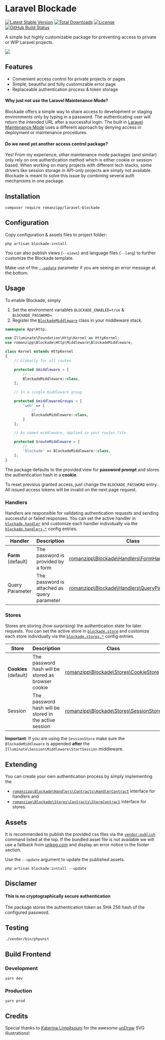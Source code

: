 # Laravel Blockade

[![Latest Stable Version](https://img.shields.io/packagist/v/romanzipp/Laravel-Blockade.svg?style=flat-square)](https://packagist.org/packages/romanzipp/laravel-blockade)
[![Total Downloads](https://img.shields.io/packagist/dt/romanzipp/Laravel-Blockade.svg?style=flat-square)](https://packagist.org/packages/romanzipp/laravel-blockade)
[![License](https://img.shields.io/packagist/l/romanzipp/Laravel-Blockade.svg?style=flat-square)](https://packagist.org/packages/romanzipp/laravel-blockade)
[![GitHub Build Status](https://img.shields.io/github/actions/workflow/status/romanzipp/Laravel-Blockade/tests.yml?branch=master&label=tests&style=flat-square)](https://github.com/romanzipp/Laravel-Blockade/actions)

A simple but highly customizable package for preventing access to private or WIP Laravel projects.

![](https://raw.githubusercontent.com/romanzipp/Laravel-Blockade/master/preview.png)

## Features

- Convenient access control for private projects or pages
- Simple, beautiful and fully customizable error page
- Replaceable authentication process & token storage

#### Why just not use the Laravel Maintenance Mode?

Blockade offers a simple way to share access to development or staging environments only by typing in a password. The authenticating user will return the intended URL after a successful login. The built in [Laravel Maintenance Mode](https://laravel.com/docs/8.x/configuration#maintenance-mode) uses a different approach by denying access in deployment or maintenance procedures.

#### Do we need yet another access control package?

Yes! From my experience, other maintenance mode packages (and similar) only rely on one authentication method which is either cookie or session based. When working on many projects with different tech stacks, some drivers like session storage in API-only projects are simply not available.
Blockade is meant to solve this issue by combining several auth mechanisms in one package.

## Installation

```
composer require romanzipp/laravel-blockade
```

## Configuration

Copy configuration & assets files to project folder:

```
php artisan blockade:install
```

You can also publish views (`--views`) and language files (`--lang`) to further customize the Blockade template.

Make use of the [`--update`](#assets) parameter if you are seeing an error message at the bottom.

## Usage

To enable Blockade, simply

1. Set the environment variables `BLOCKADE_ENABLED=true` & `BLOCKADE_PASSWORD=`
2. Register the [`BlockadeMiddleware`](./src/Http/Middleware/BlockadeMiddleware.php) class in your middleware stack.

```php
namespace App\Http;

use Illuminate\Foundation\Http\Kernel as HttpKernel;
use romanzipp\Blockade\Http\Middleware\BlockadeMiddleware;

class Kernel extends HttpKernel
{
    // Globally for all routes

    protected $middleware = [
        // ...
        BlockadeMiddleware::class,
    ];

    // In a single middleware group

    protected $middlewareGroups = [
        'web' => [
            // ...
            BlockadeMiddleware::class,
        ]
    ];

    // As named middleware, applied in your routes file

    protected $routeMiddleware = [
        // ...
        'blockade' => BlockadeMiddleware::class,
    ];
}
```

The package defaults to the provided view for **password prompt** and stores the authentication hash in a **cookie**.

To reset previous granted access, just change the `BLOCKADE_PASSWORD` entry. All issued access tokens will be invalid on the next page request.

### Handlers

Handlers are responsible for validating authentication requests and sending successful or failed responses. You can set the active handler in [`blockade.handler`](./config/blockade.php#L28) and customize each handler individually via the [`blockade.handlers.*`](./config/blockade.php#L65) config entries.

| Handler | Description | Class |
| --- | --- | --- |
| **Form** (default) | The password is provided by a form | [romanzipp\Blockade\Handlers\FormHandler](./src/Handlers/FormHandler.php) |
| Query Parameter | The password is attached as query parameter | [romanzipp\Blockade\Handlers\QueryParameterHandler](./src/Handlers/QueryParameterHandler.php) | 

### Stores

Stores are storing (how surprising) the authentication state for later requests. You can set the active store in [`blockade.store`](./config/blockade.php#L37) and customize each store individually via the [`blockade.stores.*`](./config/blockade.php#L80) config entries.

| Store | Description | Class |
| --- | --- | --- |
| **Cookies** (default) | The password hash will be stored as browser cookie | [romanzipp\Blockade\Stores\CookieStore](./src/Stores/CookieStore.php) |
| Session | The password hash will be stored in the active session | [romanzipp\Blockade\Stores\SessionStore](./src/Stores/SessionStore.php) | 

**Important**: If you are using the `SessionStore` make sure the `BlockadeMiddleware` is appended **after** the `Illuminate\Session\Middleware\StartSession` middleware.

## Extending

You can create your own authentication process by simply implementing the
 - [`romanzipp\Blockade\Handlers\Contracts\HandlerContract`](./src/Handlers/Contracts/HandlerContract.php) interface for handlers and
 - [`romanzipp\Blockade\Stores\Contracts\StoreContract`](./src/Stores/Contracts/StoreContract.php) interface for stores.
 
## Assets

It is recommended to publish the provided css files via the [`vendor:publish`](#configuration) command listed at the top. If the bundled asset file is not available we will use a fallback from [unkpg.com](https://unpkg.com) and display an error notice in the footer section.

Use the `--update` argument to update the published assets.

```
php artisan blockade:install --update
```

## Disclamer

#### This is no cryptographically secure authentication

The package stores the authentication token as SHA 256 hash of the configured password.

## Testing

```
./vendor/bin/phpunit
```

## Build Frontend

### Development

```
yarn dev
```

### Production

```
yarn prod
```

## Credits

Special thanks to [Katerina Limpitsouni](https://twitter.com/ninaLimpi) for the awesome [unDraw](https://undraw.co) SVG illustrations!
